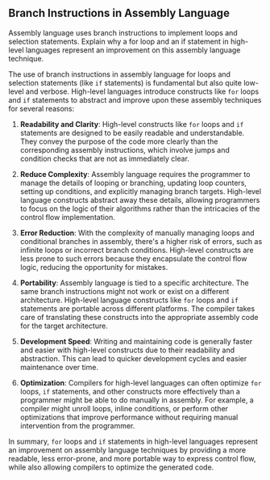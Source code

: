 ## Branch Instructions in Assembly Language

Assembly language uses branch instructions to implement loops and selection statements. Explain why a for loop and an if statement in high-level languages represent an improvement on this assembly language technique.

The use of branch instructions in assembly language for loops and selection statements (like `if` statements) is fundamental but also quite low-level and verbose. High-level languages introduce constructs like `for` loops and `if` statements to abstract and improve upon these assembly techniques for several reasons:

1. **Readability and Clarity**: High-level constructs like `for` loops and `if` statements are designed to be easily readable and understandable. They convey the purpose of the code more clearly than the corresponding assembly instructions, which  involve jumps and condition checks that are not as immediately clear.

2. **Reduce Complexity**: Assembly language requires the programmer to manage the details of looping or branching,  updating loop counters, setting up conditions, and explicitly managing branch targets. High-level language constructs abstract away these details, allowing programmers to focus on the logic of their algorithms rather than the intricacies of the control flow implementation.

3. **Error Reduction**: With the complexity of manually managing loops and conditional branches in assembly, there's a higher risk of errors, such as infinite loops or incorrect branch conditions. High-level constructs are less prone to such errors because they encapsulate the control flow logic, reducing the opportunity for mistakes.

4. **Portability**: Assembly language is tied to a specific architecture. The same branch instructions might not work or exist on a different architecture. High-level language constructs like `for` loops and `if` statements are portable across different platforms. The compiler takes care of translating these constructs into the appropriate assembly code for the target architecture.

5. **Development Speed**: Writing and maintaining code is generally faster and easier with high-level constructs due to their readability and abstraction. This can lead to quicker development cycles and easier maintenance over time.

6. **Optimization**: Compilers for high-level languages can often optimize `for` loops, `if` statements, and other constructs more effectively than a programmer might be able to do manually in assembly. For example, a compiler might unroll loops, inline conditions, or perform other optimizations that improve performance without requiring manual intervention from the programmer.

In summary, `for` loops and `if` statements in high-level languages represent an improvement on assembly language techniques by providing a more readable, less error-prone, and more portable way to express control flow, while also allowing compilers to optimize the generated code.
